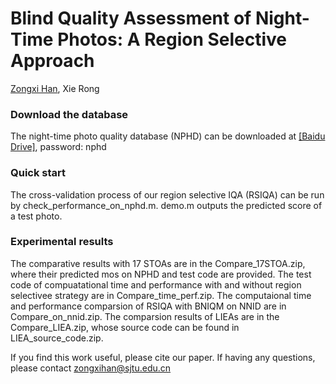 # Blind Quality Assessment of Night-Time Photos: A Region Selective Approach
[Zongxi Han](https://github.com/hanzongxi/), Xie Rong

### Download the database

The night-time photo quality database (NPHD) can be downloaded at [[Baidu Drive]](https://pan.baidu.com/s/1eXZ_31c0O8NoXG0ONJ_tzQ),  password: nphd


### Quick start

The cross-validation process of our region selective IQA (RSIQA) can be run by check_performance_on_nphd.m. demo.m outputs the predicted score of a test photo.

### Experimental results 

The comparative results with 17 STOAs are in the Compare_17STOA.zip, where their predicted mos on NPHD and test code are provided. The test code of compuatational time and performance with and without region selectivee strategy are in Compare_time_perf.zip. The computaional time and performance comparsion of RSIQA with BNIQM on NNID are in Compare_on_nnid.zip.
The comparsion results of LIEAs are in the Compare_LIEA.zip, whose source code can be found in LIEA_source_code.zip.

If you find this work useful, please cite our paper. If having any questions, please contact zongxihan@sjtu.edu.cn
